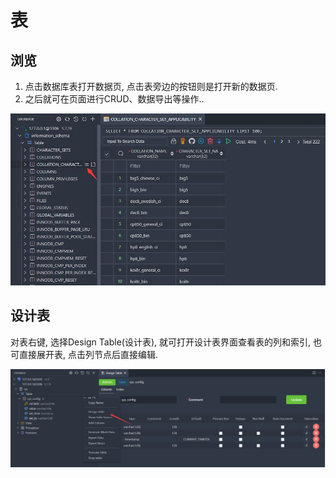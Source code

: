 # 表

## 浏览

1. 点击数据库表打开数据页, 点击表旁边的按钮则是打开新的数据页.
2. 之后就可在页面进行CRUD、数据导出等操作..

![query](../images/QueryTable.jpg)

## 设计表

对表右键, 选择Design Table(设计表), 就可打开设计表界面查看表的列和索引, 也可直接展开表, 点击列节点后直接编辑.

![](../image/table/design.png)
